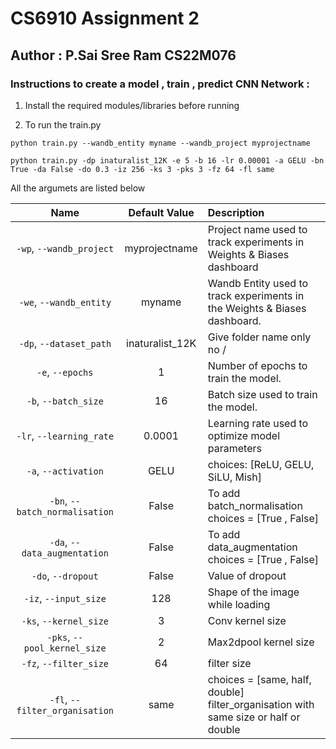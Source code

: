 # CS6910 Assignment 2
## Author : P.Sai Sree Ram CS22M076
### Instructions to create a model , train , predict CNN Network :
1. Install the required modules/libraries before running

2. To run the train.py
 ```
python train.py --wandb_entity myname --wandb_project myprojectname

python train.py -dp inaturalist_12K -e 5 -b 16 -lr 0.00001 -a GELU -bn True -da False -do 0.3 -iz 256 -ks 3 -pks 3 -fz 64 -fl same
 ```
All the argumets are listed below 

| Name | Default Value | Description |
| :---: | :----------: | :--------|
| `-wp`, `--wandb_project` | myprojectname | Project name used to track experiments in Weights & Biases dashboard |
| `-we`, `--wandb_entity` | myname | Wandb Entity used to track experiments in the Weights & Biases dashboard. |
| `-dp`, `--dataset_path` | inaturalist_12K | Give folder name only no / |
| `-e`, `--epochs` | 1 | Number of epochs to train the model. |
| `-b`, `--batch_size` | 16 | Batch size used to train the model. |
| `-lr`, `--learning_rate` | 0.0001 | Learning rate used to optimize model parameters |
| `-a`, `--activation`| GELU | choices: [ReLU, GELU, SiLU, Mish] |
| `-bn`, `--batch_normalisation` | False | To add batch_normalisation choices = [True , False] |
| `-da`, `--data_augmentation` | False | To add data_augmentation choices = [True , False] |
| `-do`, `--dropout` | False | Value of dropout |
| `-iz`, `--input_size` | 128 | Shape of the image while loading|
| `-ks`, `--kernel_size` | 3 | Conv kernel size |
| `-pks`, `--pool_kernel_size` | 2 | Max2dpool kernel size |
| `-fz`, `--filter_size` | 64 | filter size |
| `-fl`, `--filter_organisation` | same | choices = [same, half, double] filter_organisation with same size or half or double |

